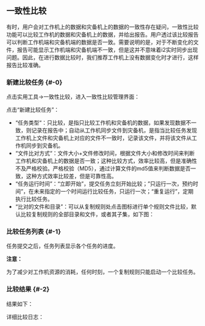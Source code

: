 ## 一致性比较

有时，用户会对工作机上的数据和灾备机上的数据的一致性存在疑问，一致性比较功能可以比较工作机的数据和灾备机上的数据，并给出报告。用户透过该比较报告可以判断工作机端和灾备机端的数据是否一致。需要说明的是，对于不断变化的文件，报告可能显示工作机端和灾备机端不一致，但是这并不意味着i2实时同步出现问题。因此，在进行数据比较时，我们推荐工作机上没有数据变化时才进行，这样报告比较准确。

### 新建比较任务 {#-0}

点击实用工具-&gt;一致性比较，进入一致性比较管理界面：

点击“新建比较任务”：

*   “任务类型“：只比较，是指只比较工作机和灾备机的数据，如果发现数据不一致，则记录在报告中；自动从工作机同步文件到灾备机，是指当比较任务发现工作机上文件和灾备机上对应的文件不一致时，记录该文件，并将该文件从工作机同步到灾备机。
*   “文件比对方式“：文件大小+文件修改时间，根据文件大小和修改时间来判断工作机和灾备机上的数据是否一致；这种比较方式，效率比较高，但是准确性不及严格校验。严格校验（MD5），通过计算文件的md5值来判断数据是否一致，这种方式效率比较差，但是可靠性高。
*   “任务运行时间”：“立即开始”，提交任务立刻开始比较；”只运行一次，预约时间”，在未来指定的一个时间运行比较任务，只运行一次；“重复运行”，定期执行比较任务。
*   “比对的文件和目录”：可以从复制规则处点击图标进行单个规则文件比较，默认比较复制规则的全部目录和文件，或者其子集，如下图：

### 比较任务列表 {#-1}

任务提交之后，任务列表显示各个任务的进度。

**注意：**

为了减少对工作机资源的消耗，任何时刻，一个复制规则只能启动一个比较任务。

### 比较结果 {#-2}

结果如下：

详细比较日志：
